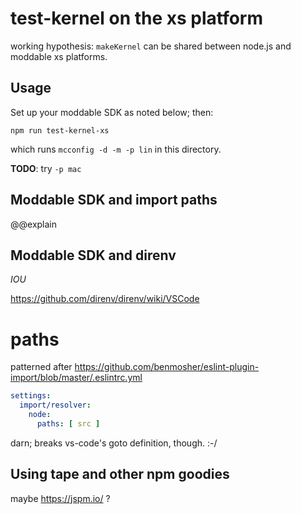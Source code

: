 # test-kernel on the xs platform

working hypothesis: `makeKernel` can be shared between node.js and moddable xs platforms.

## Usage

Set up your moddable SDK as noted below; then:

    npm run test-kernel-xs

which runs `mcconfig -d -m -p lin` in this directory.

**TODO**: try `-p mac`

## Moddable SDK and import paths

@@explain

## Moddable SDK and direnv

*IOU*

https://github.com/direnv/direnv/wiki/VSCode

# paths

patterned after https://github.com/benmosher/eslint-plugin-import/blob/master/.eslintrc.yml

```yml
settings:
  import/resolver:
    node:
      paths: [ src ]
```

darn; breaks vs-code's goto definition, though. :-/

## Using tape and other npm goodies

maybe https://jspm.io/ ?
